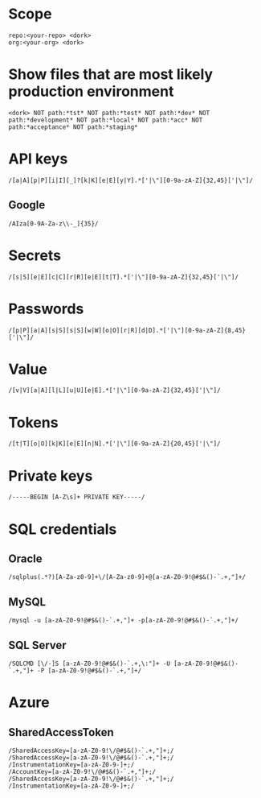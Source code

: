 # Scope
```
repo:<your-repo> <dork>
org:<your-org> <dork>
```

# Show files that are most likely production environment
```
<dork> NOT path:*tst* NOT path:*test* NOT path:*dev* NOT path:*development* NOT path:*local* NOT path:*acc* NOT path:*acceptance* NOT path:*staging*
```

# API keys 
```
/[a|A][p|P][i|I][_]?[k|K][e|E][y|Y].*['|\"][0-9a-zA-Z]{32,45}['|\"]/
```

## Google 
```
/AIza[0-9A-Za-z\\-_]{35}/
```

# Secrets
```
/[s|S][e|E][c|C][r|R][e|E][t|T].*['|\"][0-9a-zA-Z]{32,45}['|\"]/
```

# Passwords
```
/[p|P][a|A][s|S][s|S][w|W][o|O][r|R][d|D].*['|\"][0-9a-zA-Z]{8,45}['|\"]/
```

# Value
```
/[v|V][a|A][l|L][u|U][e|E].*['|\"][0-9a-zA-Z]{32,45}['|\"]/
```

# Tokens
```
/[t|T][o|O][k|K][e|E][n|N].*['|\"][0-9a-zA-Z]{20,45}['|\"]/
```

# Private keys
```
/-----BEGIN [A-Z\s]+ PRIVATE KEY-----/
```

# SQL credentials

## Oracle
```
/sqlplus(.*?)[A-Za-z0-9]+\/[A-Za-z0-9]+@[a-zA-Z0-9!@#$&()-`.+,"]+/
```

## MySQL
```
/mysql -u [a-zA-Z0-9!@#$&()-`.+,"]+ -p[a-zA-Z0-9!@#$&()-`.+,"]+/ 
```

## SQL Server
```
/SQLCMD [\/-]S [a-zA-Z0-9!@#$&()-`.+,\:"]+ -U [a-zA-Z0-9!@#$&()-`.+,"]+ -P [a-zA-Z0-9!@#$&()-`.+,"]+/
```

# Azure

## SharedAccessToken
```
/SharedAccessKey=[a-zA-Z0-9!\/@#$&()-`.+,"]+;/
/SharedAccessKey=[a-zA-Z0-9!\/@#$&()-`.+,"]+;/
/InstrumentationKey=[a-zA-Z0-9-]+;/
/AccountKey=[a-zA-Z0-9!\/@#$&()-`.+,"]+;/
/SharedAccessKey=[a-zA-Z0-9!\/@#$&()-`.+,"]+;/
/InstrumentationKey=[a-zA-Z0-9-]+;/
```